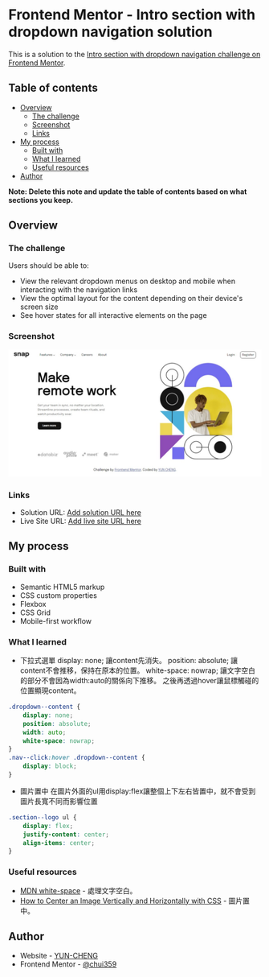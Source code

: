 # Frontend Mentor - Intro section with dropdown navigation solution

This is a solution to the [Intro section with dropdown navigation challenge on Frontend Mentor](https://www.frontendmentor.io/challenges/intro-section-with-dropdown-navigation-ryaPetHE5).

## Table of contents

- [Overview](#overview)
  - [The challenge](#the-challenge)
  - [Screenshot](#screenshot)
  - [Links](#links)
- [My process](#my-process)
  - [Built with](#built-with)
  - [What I learned](#what-i-learned)
  - [Useful resources](#useful-resources)
- [Author](#author)

**Note: Delete this note and update the table of contents based on what sections you keep.**

## Overview

### The challenge

Users should be able to:

- View the relevant dropdown menus on desktop and mobile when interacting with the navigation links
- View the optimal layout for the content depending on their device's screen size
- See hover states for all interactive elements on the page

### Screenshot

![](./dropdown-screenshot.jpg)

### Links

- Solution URL: [Add solution URL here](https://your-solution-url.com)
- Live Site URL: [Add live site URL here](https://your-live-site-url.com)

## My process

### Built with

- Semantic HTML5 markup
- CSS custom properties
- Flexbox
- CSS Grid
- Mobile-first workflow

### What I learned

 - 下拉式選單
display: none; 讓content先消失。
position: absolute; 讓content不會推移，保持在原本的位置。
white-space: nowrap; 讓文字空白的部分不會因為width:auto的關係向下推移。
之後再透過hover讓鼠標觸碰的位置顯現content。

```css
.dropdown--content {
    display: none;
    position: absolute;
    width: auto;
    white-space: nowrap;
}
.nav--click:hover .dropdown--content {
    display: block;
}
```

 - 圖片置中
在圖片外面的ul用display:flex讓整個上下左右皆置中，就不會受到圖片長寬不同而影響位置
```css
.section--logo ul {
    display: flex;
    justify-content: center;
    align-items: center;
}
```
### Useful resources

- [MDN white-space](https://developer.mozilla.org/zh-TW/docs/Web/CSS/white-space) - 處理文字空白。
- [How to Center an Image Vertically and Horizontally with CSS](https://www.freecodecamp.org/news/how-to-center-an-image-in-css/) - 圖片置中。

## Author

- Website - [YUN-CHENG](https://www.your-site.com)
- Frontend Mentor - [@chui359](https://www.frontendmentor.io/profile/chui359)
